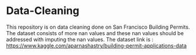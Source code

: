 # Data-Cleaning
This repository is on data cleaning done on San Francisco Building Permits. The dataset consists of more nan values and these nan values should be addressed with imputing the nan values. The dataset link is : https://www.kaggle.com/aparnashastry/building-permit-applications-data
